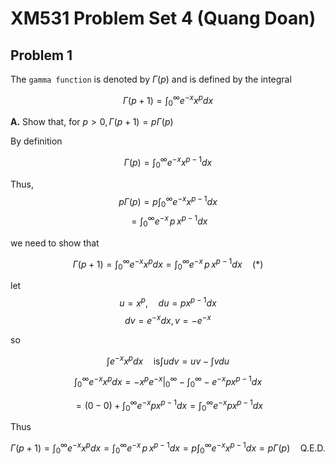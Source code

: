 # XM531 Problem Set 4 (Quang Doan)


## Problem 1 

The `gamma function` is denoted by $\Gamma(p)$ and is defined by the integral

$$\Gamma(p+1)=\int_0^\infty e^{-x}x^pdx $$

**A.** Show that, for $p>0, \Gamma(p+1) = p\Gamma(p)$

By definition

$$\Gamma(p) = \int_0^\infty e^{-x}x^{p-1}dx$$

Thus, 
$$p \Gamma(p) = p \int_0^\infty e^{-x}x^{p-1}dx$$
$$=  \int_0^\infty e^{-x} \, p \, x^{p-1}dx$$

we need to show that 

$$\Gamma(p+1)=\int_0^\infty e^{-x}x^pdx = \int_0^\infty e^{-x} \, p \, x^{p-1}dx \quad (*) $$

let 
$$u = x^p, \quad  du = p x^{p-1} dx $$
$$dv = e^{-x}dx,  v = -e^{-x} $$

so

$$\int e^{-x}x^pdx \quad \text{is} \int udv = uv - \int vdu $$ 


$$\int_0^\infty e^{-x}x^pdx = -x^p e^{-x} |_0^{\infty} -  \int_0^\infty -e^{-x} p x^{p-1} dx $$ 

$$= (0 - 0) + \int_0^\infty e^{-x} p x^{p-1} dx = \int_0^\infty e^{-x} p x^{p-1} dx $$ 

Thus 

$$\Gamma(p+1)=\int_0^\infty e^{-x}x^pdx = \int_0^\infty e^{-x} \, p \, x^{p-1}dx 
 = p \int_0^\infty e^{-x}x^{p-1}dx = p \Gamma(p) \quad  \text{Q.E.D.}$$




